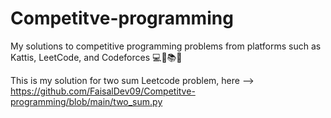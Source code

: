 # Competitve-programming
My solutions to competitive programming problems from platforms such as Kattis, LeetCode, and Codeforces 💻🚀📚✅

This is my solution for two sum Leetcode problem, here --> https://github.com/FaisalDev09/Competitve-programming/blob/main/two_sum.py

